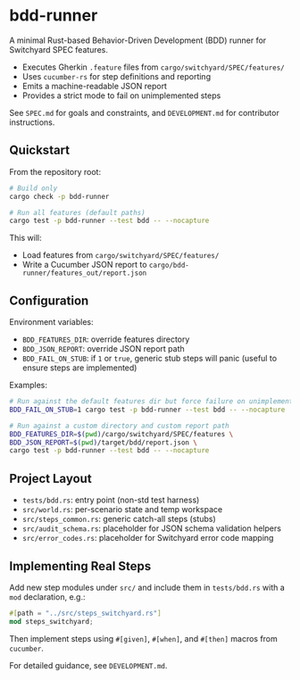 # bdd-runner

A minimal Rust-based Behavior-Driven Development (BDD) runner for Switchyard SPEC features.

- Executes Gherkin `.feature` files from `cargo/switchyard/SPEC/features/`
- Uses `cucumber-rs` for step definitions and reporting
- Emits a machine-readable JSON report
- Provides a strict mode to fail on unimplemented steps

See `SPEC.md` for goals and constraints, and `DEVELOPMENT.md` for contributor instructions.

## Quickstart

From the repository root:

```bash
# Build only
cargo check -p bdd-runner

# Run all features (default paths)
cargo test -p bdd-runner --test bdd -- --nocapture
```

This will:

- Load features from `cargo/switchyard/SPEC/features/`
- Write a Cucumber JSON report to `cargo/bdd-runner/features_out/report.json`

## Configuration

Environment variables:

- `BDD_FEATURES_DIR`: override features directory
- `BDD_JSON_REPORT`: override JSON report path
- `BDD_FAIL_ON_STUB`: if `1` or `true`, generic stub steps will panic (useful to ensure steps are implemented)

Examples:

```bash
# Run against the default features dir but force failure on unimplemented steps
BDD_FAIL_ON_STUB=1 cargo test -p bdd-runner --test bdd -- --nocapture

# Run against a custom directory and custom report path
BDD_FEATURES_DIR=$(pwd)/cargo/switchyard/SPEC/features \
BDD_JSON_REPORT=$(pwd)/target/bdd/report.json \
cargo test -p bdd-runner --test bdd -- --nocapture
```

## Project Layout

- `tests/bdd.rs`: entry point (non-std test harness)
- `src/world.rs`: per-scenario state and temp workspace
- `src/steps_common.rs`: generic catch-all steps (stubs)
- `src/audit_schema.rs`: placeholder for JSON schema validation helpers
- `src/error_codes.rs`: placeholder for Switchyard error code mapping

## Implementing Real Steps

Add new step modules under `src/` and include them in `tests/bdd.rs` with a `mod` declaration, e.g.:

```rust
#[path = "../src/steps_switchyard.rs"]
mod steps_switchyard;
```

Then implement steps using `#[given]`, `#[when]`, and `#[then]` macros from `cucumber`.

For detailed guidance, see `DEVELOPMENT.md`.
